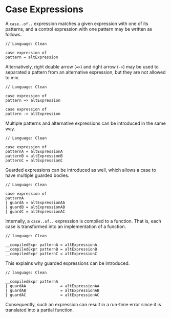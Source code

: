 # Case Expressions

A `case..of..` expression matches a given expression with one of its patterns, and a control expression with one pattern may be written as follows.

```
// Language: Clean

case expression of
pattern = altExpression
```

Alternatively, right double arrow (`=>`) and right arrow (`->`) may be used to separated a pattern from an alternative expression, but they are not allowed to mix.

```
// Language: Clean

case expression of
pattern => altExpression

case expression of
pattern -> altExpression
```

Multiple patterns and alternative expressions can be introduced in the same way.

```
// Language: Clean

case expression of
patternA = altExpressionA
patternB = altExpressionB
patternC = altExpressionC
```

Guarded expressions can be introduced as well, which allows a case to have multiple guarded bodies.

```
// Language: Clean

case expression of
patternA
| guardA = altExpressionAA
| guardB = altExpressionAB
| guardC = altExpressionAC
```

Internally, a `case..of..` expression is compiled to a function.
That is, each case is transformed into an implementation of a function.

```
// language: Clean

__compiledExpr patternA = altExpressionA
__compiledExpr patternB = altExpressionB
__compiledExpr patternC = altExpressionC
```

This explains why guarded expressions can be introduced.

```
// language: Clean

__compiledExpr patternA
| guardAA               = altExpressionAA
| guardAB               = altExpressionAB
| guardAC               = altExpressionAC
```

Consequently, such an expression can result in a run-time error since it is translated into a partial function.